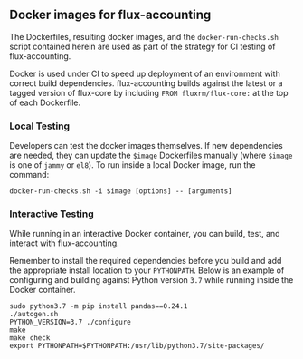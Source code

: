 ## Docker images for flux-accounting

The Dockerfiles, resulting docker images, and the `docker-run-checks.sh` script contained herein are used as part of the strategy for CI testing of flux-accounting.

Docker is used under CI to speed up deployment of an environment with correct build dependencies. flux-accounting builds against the latest or a tagged version of flux-core by including `FROM fluxrm/flux-core:` at the top of each Dockerfile.

### Local Testing

Developers can test the docker images themselves. If new dependencies are needed, they can update the `$image` Dockerfiles manually (where `$image` is one of `jammy` or `el8`). To run inside a local Docker image, run the command:

```console
docker-run-checks.sh -i $image [options] -- [arguments]
```

### Interactive Testing

While running in an interactive Docker container, you can build, test, and interact with flux-accounting.

Remember to install the required dependencies before you build and add the appropriate install location to your `PYTHONPATH`. Below is an example of configuring and building against Python version `3.7` while running inside the Docker container.

```console
sudo python3.7 -m pip install pandas==0.24.1
./autogen.sh
PYTHON_VERSION=3.7 ./configure
make
make check
export PYTHONPATH=$PYTHONPATH:/usr/lib/python3.7/site-packages/
```
